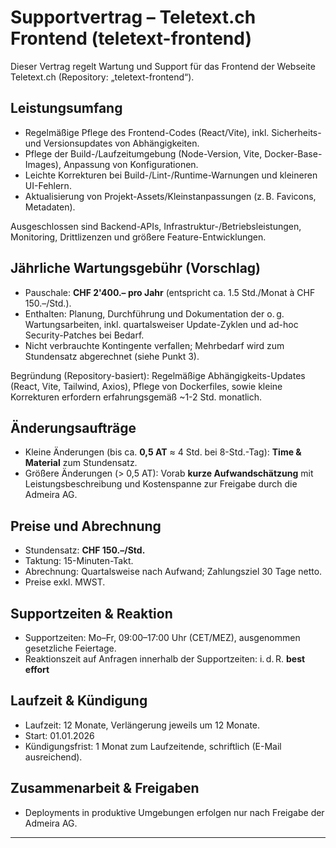 # Supportvertrag – Teletext.ch Frontend (teletext-frontend)

Dieser Vertrag regelt Wartung und Support für das Frontend der Webseite Teletext.ch (Repository: „teletext-frontend“).

## Leistungsumfang

- Regelmäßige Pflege des Frontend-Codes (React/Vite), inkl. Sicherheits- und Versionsupdates von Abhängigkeiten.
- Pflege der Build-/Laufzeitumgebung (Node-Version, Vite, Docker-Base-Images), Anpassung von Konfigurationen.
- Leichte Korrekturen bei Build-/Lint-/Runtime-Warnungen und kleineren UI-Fehlern.
- Aktualisierung von Projekt-Assets/Kleinstanpassungen (z. B. Favicons, Metadaten).

Ausgeschlossen sind Backend-APIs, Infrastruktur-/Betriebsleistungen, Monitoring, Drittlizenzen und größere Feature-Entwicklungen.

## Jährliche Wartungsgebühr (Vorschlag)

- Pauschale: **CHF 2'400.– pro Jahr** (entspricht ca. 1.5 Std./Monat à CHF 150.–/Std.).
- Enthalten: Planung, Durchführung und Dokumentation der o. g. Wartungsarbeiten, inkl. quartalsweiser Update-Zyklen und ad-hoc Security-Patches bei Bedarf.
- Nicht verbrauchte Kontingente verfallen; Mehrbedarf wird zum Stundensatz abgerechnet (siehe Punkt 3).

Begründung (Repository-basiert): Regelmäßige Abhängigkeits-Updates (React, Vite, Tailwind, Axios), Pflege von Dockerfiles, sowie kleine Korrekturen erfordern erfahrungsgemäß ~1-2 Std. monatlich.

## Änderungsaufträge

- Kleine Änderungen (bis ca. **0,5 AT** ≈ 4 Std. bei 8-Std.-Tag): **Time & Material** zum Stundensatz.
- Größere Änderungen (> 0,5 AT): Vorab **kurze Aufwandschätzung** mit Leistungsbeschreibung und Kostenspanne zur Freigabe durch die Admeira AG.

## Preise und Abrechnung

- Stundensatz: **CHF 150.–/Std.**
- Taktung: 15-Minuten-Takt.
- Abrechnung: Quartalsweise nach Aufwand; Zahlungsziel 30 Tage netto.
- Preise exkl. MWST.

## Supportzeiten & Reaktion

- Supportzeiten: Mo–Fr, 09:00–17:00 Uhr (CET/MEZ), ausgenommen gesetzliche Feiertage.
- Reaktionszeit auf Anfragen innerhalb der Supportzeiten: i. d. R. **best effort**

## Laufzeit & Kündigung

- Laufzeit: 12 Monate, Verlängerung jeweils um 12 Monate.
- Start: 01.01.2026
- Kündigungsfrist: 1 Monat zum Laufzeitende, schriftlich (E-Mail ausreichend).

## Zusammenarbeit & Freigaben

- Deployments in produktive Umgebungen erfolgen nur nach Freigabe der Admeira AG.


---
